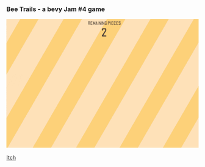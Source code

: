 ### Bee Trails - a bevy Jam #4 game

![Bee Trails level](./media/bee_trails_opt.gif)  

[Itch](https://secretpocketcat.itch.io/bee-trails)  
